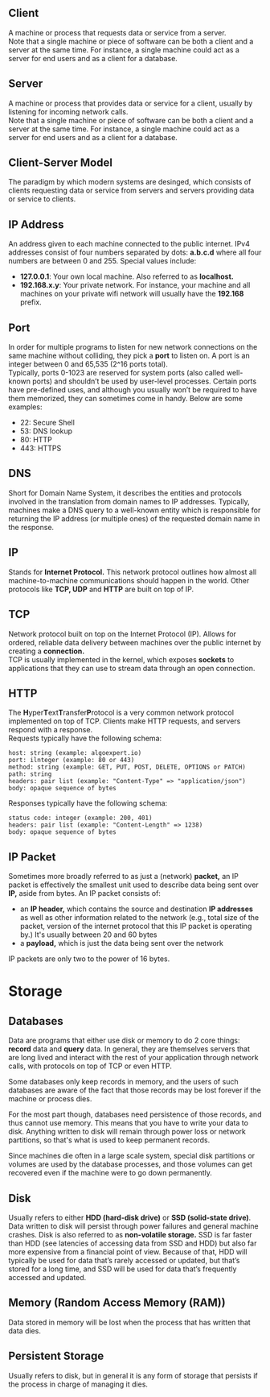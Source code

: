 ## Client

A machine or process that requests data or service from a server.
</br>
Note that a single machine or piece of software can be both a client and a server at the same time. For instance, a single machine could act as a server for end users and as a client for a database.

## Server

A machine or process that provides data or service for a client, usually by listening for incoming network calls.
</br>
Note that a single machine or piece of software can be both a client and a server at the same time. For instance, a single machine could act as a server for end users and as a client for a database.

## Client-Server Model

The paradigm by which modern systems are desinged, which consists of clients requesting data or service from servers and servers providing data or service to clients.

## IP Address

An address given to each machine connected to the public internet. IPv4 addresses consist of four numbers separated by dots: **a.b.c.d** where all four numbers are between 0 and 255. Special values include:

- **127.0.0.1**: Your own local machine. Also referred to as **localhost.**
- **192.168.x.y**: Your private network. For instance, your machine and all machines on your private wifi network will usually have the **192.168** prefix.

## Port

In order for multiple programs to listen for new network connections on the same machine without colliding, they pick a **port** to listen on. A port is an integer between 0 and 65,535 (2^16 ports total).
</br>
Typically, ports 0-1023 are reserved for system ports (also called well-known ports) and shouldn’t be used by user-level processes. Certain ports have pre-defined uses, and although you usually won’t be required to have them memorized, they can sometimes come in handy. Below are some examples:
</br>

- 22: Secure Shell</br>
- 53: DNS lookup</br>
- 80: HTTP</br>
- 443: HTTPS

## DNS

Short for Domain Name System, it describes the entities and protocols involved in the translation from domain names to IP addresses. Typically, machines make a DNS query to a well-known entity which is responsible for returning the IP address (or multiple ones) of the requested domain name in the response.

## IP

Stands for **Internet Protocol.** This network protocol outlines how almost all machine-to-machine communications should happen in the world. Other protocols like **TCP, UDP** and **HTTP** are built on top of IP.

## TCP

Network protocol built on top on the Internet Protocol (IP). Allows for ordered, reliable data delivery between machines over the public internet by creating a **connection.**
</br>
TCP is usually implemented in the kernel, which exposes **sockets** to applications that they can use to stream data through an open connection.

## HTTP

The **H**yper**T**ext**T**ransfer**P**rotocol is a very common network protocol implemented on top of TCP. Clients make HTTP requests, and servers respond with a response.
</br>
Requests typically have the following schema:
</br>

```
host: string (example: algoexpert.io)
port: ilnteger (example: 80 or 443)
method: string (example: GET, PUT, POST, DELETE, OPTIONS or PATCH)
path: string
headers: pair list (example: "Content-Type" => "application/json")
body: opaque sequence of bytes
```

Responses typically have the following schema:

```
status code: integer (example: 200, 401)
headers: pair list (example: "Content-Length" => 1238)
body: opaque sequence of bytes
```

## IP Packet

Sometimes more broadly referred to as just a (network) **packet,** an IP packet is effectively the smallest unit used to describe data being sent over **IP,** aside from bytes. An IP packet consists of:

- an **IP header,** which contains the source and destination **IP addresses** as well as other information related to the network (e.g., total size of the packet, version of the internet protocol that this IP packet is operating by.) It's usually between 20 and 60 bytes
- a **payload,** which is just the data being sent over the network

IP packets are only two to the power of 16 bytes.

# Storage

## Databases

Data are programs that either use disk or memory to do 2 core things: **record** data and **query** data. In general, they are themselves servers that are long lived and interact with the rest of your application through network calls, with protocols on top of TCP or even HTTP.

Some databases only keep records in memory, and the users of such databases are aware of the fact that those records may be lost forever if the machine or process dies.

For the most part though, databases need persistence of those records, and thus cannot use memory. This means that you have to write your data to disk. Anything written to disk will remain through power loss or network partitions, so that's what is used to keep permanent records.

Since machines die often in a large scale system, special disk partitions or volumes are used by the database processes, and those volumes can get recovered even if the machine were to go down permanently.

## Disk

Usually refers to either **HDD (hard-disk drive)** or **SSD (solid-state drive)**. Data written to disk will persist through power failures and general machine crashes. Disk is also referred to as **non-volatile storage.**
SSD is far faster than HDD (see latencies of accessing data from SSD and HDD) but also far more expensive from a financial point of view. Because of that, HDD will typically be used for data that’s rarely accessed or updated, but that’s stored for a long time, and SSD will be used for data that’s frequently accessed and updated.

## Memory (Random Access Memory (RAM))

Data stored in memory will be lost when the process that has written that data dies.

## Persistent Storage

Usually refers to disk, but in general it is any form of storage that persists if the process in charge of managing it dies.
